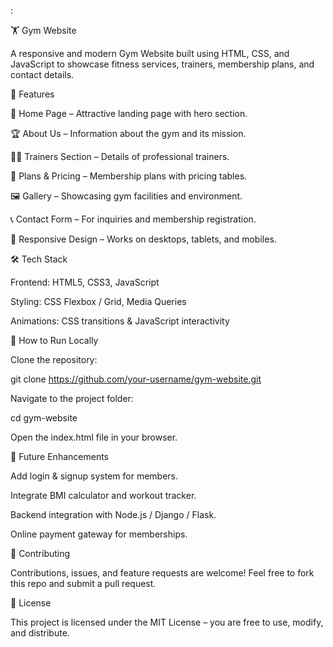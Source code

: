 :

🏋️ Gym Website

A responsive and modern Gym Website built using HTML, CSS, and JavaScript to showcase fitness services, trainers, membership plans, and contact details.

📌 Features

💪 Home Page – Attractive landing page with hero section.

🏆 About Us – Information about the gym and its mission.

🧑‍🏫 Trainers Section – Details of professional trainers.

📅 Plans & Pricing – Membership plans with pricing tables.

🖼️ Gallery – Showcasing gym facilities and environment.

📞 Contact Form – For inquiries and membership registration.

📱 Responsive Design – Works on desktops, tablets, and mobiles.

🛠️ Tech Stack

Frontend: HTML5, CSS3, JavaScript

Styling: CSS Flexbox / Grid, Media Queries

Animations: CSS transitions & JavaScript interactivity

🚀 How to Run Locally

Clone the repository:

git clone https://github.com/your-username/gym-website.git


Navigate to the project folder:

cd gym-website


Open the index.html file in your browser.



📌 Future Enhancements

Add login & signup system for members.

Integrate BMI calculator and workout tracker.

Backend integration with Node.js / Django / Flask.

Online payment gateway for memberships.

🤝 Contributing

Contributions, issues, and feature requests are welcome!
Feel free to fork this repo and submit a pull request.

📜 License

This project is licensed under the MIT License – you are free to use, modify, and distribute.
